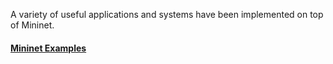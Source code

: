 A variety of useful applications and systems have been implemented on top of Mininet.

#### [Mininet Examples](https://github.com/mininet/mininet/tree/master/examples)

